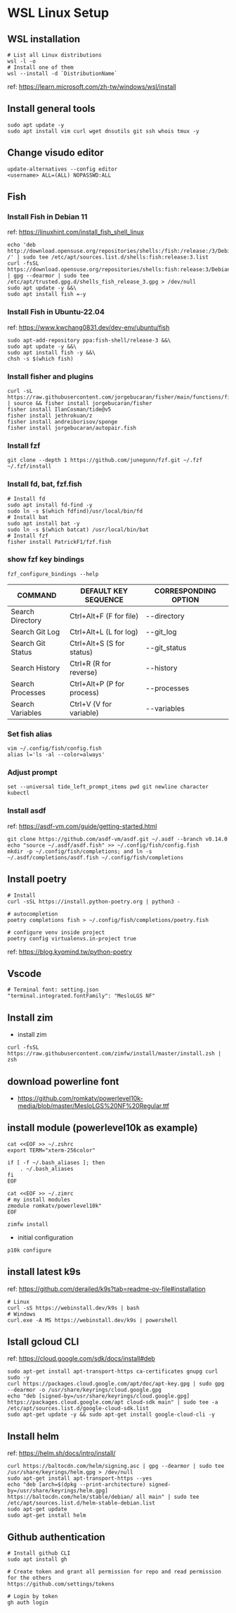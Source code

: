 # WSL Linux Setup

## WSL installation

```shell
# List all Linux distributions 
wsl -l -o 
# Install one of them 
wsl --install -d `DistributionName`
```

ref: <https://learn.microsoft.com/zh-tw/windows/wsl/install>

## Install general tools

```shell
sudo apt update -y
sudo apt install vim curl wget dnsutils git ssh whois tmux -y
```

## Change visudo editor

```shell
update-alternatives --config editor
<username> ALL=(ALL) NOPASSWD:ALL
```

## Fish

### Install Fish in Debian 11

ref: <https://linuxhint.com/install_fish_shell_linux>

```shell
echo 'deb http://download.opensuse.org/repositories/shells:/fish:/release:/3/Debian_11/ /' | sudo tee /etc/apt/sources.list.d/shells:fish:release:3.list
curl -fsSL https://download.opensuse.org/repositories/shells:fish:release:3/Debian_11/Release.key | gpg --dearmor | sudo tee /etc/apt/trusted.gpg.d/shells_fish_release_3.gpg > /dev/null
sudo apt update -y &&\
sudo apt install fish =-y
```

### Install Fish in Ubuntu-22.04

ref: <https://www.kwchang0831.dev/dev-env/ubuntu/fish>

```shell
sudo apt-add-repository ppa:fish-shell/release-3 &&\
sudo apt update -y &&\
sudo apt install fish -y &&\
chsh -s $(which fish)
```

### Install fisher and plugins

```shell
curl -sL https://raw.githubusercontent.com/jorgebucaran/fisher/main/functions/fisher.fish | source && fisher install jorgebucaran/fisher
fisher install IlanCosman/tide@v5
fisher install jethrokuan/z
fisher install andreiborisov/sponge
fisher install jorgebucaran/autopair.fish
```

### Install fzf

```shell
git clone --depth 1 https://github.com/junegunn/fzf.git ~/.fzf
~/.fzf/install
```

### Install fd, bat, fzf.fish

```shell
# Install fd
sudo apt install fd-find -y
sudo ln -s $(which fdfind)/usr/local/bin/fd
# Install bat
sudo apt install bat -y
sudo ln -s $(which batcat) /usr/local/bin/bat
# Install fzf
fisher install PatrickF1/fzf.fish
```

### show fzf key bindings

```shell
fzf_configure_bindings --help
```

| COMMAND            |  DEFAULT KEY SEQUENCE         |  CORRESPONDING OPTION  |
| ------------------ | ----------------------------- | ---------------------- |
| Search Directory   |  Ctrl+Alt+F (F for file)      |  --directory           |
| Search Git Log     |  Ctrl+Alt+L (L for log)       |  --git_log             |
| Search Git Status  |  Ctrl+Alt+S (S for status)    |  --git_status          |
| Search History     |  Ctrl+R     (R for reverse)   |  --history             |
| Search Processes   |  Ctrl+Alt+P (P for process)   |  --processes           |
| Search Variables   |  Ctrl+V     (V for variable)  |  --variables           |

### Set fish alias

```shell
vim ~/.config/fish/config.fish
alias l='ls -al --color=always'
```

### Adjust prompt

```shell
set --universal tide_left_prompt_items pwd git newline character kubectl
```

### Install asdf

ref: <https://asdf-vm.com/guide/getting-started.html>

```shell
git clone https://github.com/asdf-vm/asdf.git ~/.asdf --branch v0.14.0
echo "source ~/.asdf/asdf.fish" >> ~/.config/fish/config.fish
mkdir -p ~/.config/fish/completions; and ln -s ~/.asdf/completions/asdf.fish ~/.config/fish/completions
```

## Install poetry

```shell
# Install
curl -sSL https://install.python-poetry.org | python3 -

# autocompletion
poetry completions fish > ~/.config/fish/completions/poetry.fish

# configure venv inside project
poetry config virtualenvs.in-project true
```

ref: <https://blog.kyomind.tw/python-poetry>

## Vscode

```shell
# Terminal font: setting.json 
"terminal.integrated.fontFamily": "MesloLGS NF"
```

## Install zim

- install zim

```shell
curl -fsSL https://raw.githubusercontent.com/zimfw/install/master/install.zsh | zsh
```

## download powerline font

- <https://github.com/romkatv/powerlevel10k-media/blob/master/MesloLGS%20NF%20Regular.ttf>

## install module (powerlevel10k as example)

```shell
cat <<EOF >> ~/.zshrc
export TERM="xterm-256color"

if [ -f ~/.bash_aliases ]; then
    . ~/.bash_aliases
fi
EOF

cat <<EOF >> ~/.zimrc
# my install modules
zmodule romkatv/powerlevel10k"
EOF

zimfw install
```

- initial configuration

```shell
p10k configure
```

## install latest k9s

ref: <https://github.com/derailed/k9s?tab=readme-ov-file#installation>

```shell
# Linux
curl -sS https://webinstall.dev/k9s | bash
# Windows
curl.exe -A MS https://webinstall.dev/k9s | powershell
```

## Istall gcloud CLI

ref: <https://cloud.google.com/sdk/docs/install#deb>

```shell
sudo apt-get install apt-transport-https ca-certificates gnupg curl sudo -y
curl https://packages.cloud.google.com/apt/doc/apt-key.gpg | sudo gpg --dearmor -o /usr/share/keyrings/cloud.google.gpg
echo "deb [signed-by=/usr/share/keyrings/cloud.google.gpg] https://packages.cloud.google.com/apt cloud-sdk main" | sudo tee -a /etc/apt/sources.list.d/google-cloud-sdk.list
sudo apt-get update -y && sudo apt-get install google-cloud-cli -y 
```

## Install helm

ref: <https://helm.sh/docs/intro/install/>

```shell
curl https://baltocdn.com/helm/signing.asc | gpg --dearmor | sudo tee /usr/share/keyrings/helm.gpg > /dev/null
sudo apt-get install apt-transport-https --yes
echo "deb [arch=$(dpkg --print-architecture) signed-by=/usr/share/keyrings/helm.gpg] https://baltocdn.com/helm/stable/debian/ all main" | sudo tee /etc/apt/sources.list.d/helm-stable-debian.list
sudo apt-get update
sudo apt-get install helm
```

## Github authentication

```shell
# Install github CLI
sudo apt install gh

# Create token and grant all permission for repo and read permission for the others
https://github.com/settings/tokens

# Login by token
gh auth login
```
